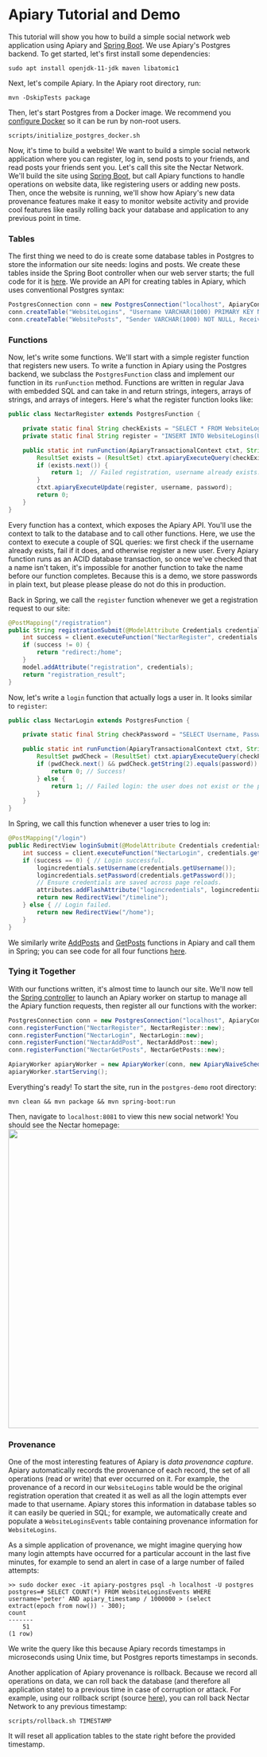 # Apiary Tutorial and Demo

This tutorial will show you how to build a simple social network
web application using Apiary and [Spring Boot](https://spring.io/projects/spring-boot).
We use Apiary's Postgres backend.
To get started, let's first install some dependencies:

```shell
sudo apt install openjdk-11-jdk maven libatomic1
```

Next, let's compile Apiary. In the Apiary root directory, run:

```shell
mvn -DskipTests package
```

Then, let's start Postgres from a Docker image. We recommend you [configure Docker](https://docs.docker.com/engine/install/linux-postinstall/) so it can be run by non-root users.

```shell
scripts/initialize_postgres_docker.sh
```

Now, it's time to build a website!
We want to build a simple social network application where you can
register, log in, send posts to your friends, and read
posts your friends sent you.  Let's call this site the Nectar Network.
We'll build the site using [Spring Boot](https://spring.io/projects/spring-boot),
but call Apiary functions to handle operations on website data,
like registering users or adding new posts.
Then, once the website is running,
we'll show how Apiary's new data provenance features make it easy
to monitor website activity and provide
cool features like easily rolling back
your database and application to any previous point in time.

### Tables 
The first thing we need to do is  create some database tables in Postgres
to store the information our site needs: logins and posts.
We create these tables inside the Spring Boot controller
when our web server starts;
the full code for it is [here](src/main/java/org/dbos/apiary/postgresdemo/NectarController.java).
We provide an API for creating tables in Apiary, which uses
conventional Postgres syntax:

```java
PostgresConnection conn = new PostgresConnection("localhost", ApiaryConfig.postgresPort);
conn.createTable("WebsiteLogins", "Username VARCHAR(1000) PRIMARY KEY NOT NULL, Password VARCHAR(1000) NOT NULL");
conn.createTable("WebsitePosts", "Sender VARCHAR(1000) NOT NULL, Receiver VARCHAR(1000) NOT NULL, PostText VARCHAR(10000) NOT NULL");
```

### Functions

Now, let's write some functions.
We'll start with a simple register function that registers new users.
To write a function in Apiary using the Postgres backend,
we subclass the `PostgresFunction` class
and implement our function in its `runFunction` method.
Functions are written in regular Java with
embedded SQL and can take in and return
strings, integers, arrays of strings, and arrays of integers.
Here's what the register function looks like:

```java
public class NectarRegister extends PostgresFunction {

    private static final String checkExists = "SELECT * FROM WebsiteLogins WHERE Username=?";
    private static final String register = "INSERT INTO WebsiteLogins(Username, Password) VALUES (?, ?);";

    public static int runFunction(ApiaryTransactionalContext ctxt, String username, String password) throws SQLException {
        ResultSet exists = (ResultSet) ctxt.apiaryExecuteQuery(checkExists, username);
        if (exists.next()) {
            return 1;  // Failed registration, username already exists.
        }
        ctxt.apiaryExecuteUpdate(register, username, password);
        return 0;
    }
}

```

Every function has a context, which exposes the
Apiary API.  You'll use the context to talk to the database
and to call other functions.  Here, we use the context to execute
a couple of SQL queries: we first check if the username already exists,
fail if it does, and otherwise register a new user.
Every Apiary function runs as an ACID database transaction,
so once we've checked that a name isn't taken, it's impossible
for another function to take the name before our function completes.
Because this is a demo, we store passwords in plain text,
but please please please do not do this in production.

Back in Spring, we call the `register` function
whenever we get a registration request to our site:
```java
@PostMapping("/registration")
public String registrationSubmit(@ModelAttribute Credentials credentials, Model model) throws IOException {
    int success = client.executeFunction("NectarRegister", credentials.getUsername(), credentials.getPassword()).getInt();
    if (success != 0) {
        return "redirect:/home";
    }
    model.addAttribute("registration", credentials);
    return "registration_result";
}
```

Now, let's write a `login` function that actually logs a user in.
It looks similar to `register`:

```java
public class NectarLogin extends PostgresFunction {

    private static final String checkPassword = "SELECT Username, Password FROM WebsiteLogins WHERE Username=?";

    public static int runFunction(ApiaryTransactionalContext ctxt, String username, String password) throws SQLException {
        ResultSet pwdCheck = (ResultSet) ctxt.apiaryExecuteQuery(checkPassword, username);
        if (pwdCheck.next() && pwdCheck.getString(2).equals(password)) {
            return 0; // Success!
        } else {
            return 1; // Failed login: the user does not exist or the password is wrong.
        }
    }
}
```

In Spring, we call this function whenever a user tries to log in:

```java
@PostMapping("/login")
public RedirectView loginSubmit(@ModelAttribute Credentials credentials, @ModelAttribute("logincredentials") Credentials logincredentials, RedirectAttributes attributes) throws InvalidProtocolBufferException {
    int success = client.executeFunction("NectarLogin", credentials.getUsername(), credentials.getPassword()).getInt();
    if (success == 0) { // Login successful.
        logincredentials.setUsername(credentials.getUsername());
        logincredentials.setPassword(credentials.getPassword());
        // Ensure credentials are saved across page reloads.
        attributes.addFlashAttribute("logincredentials", logincredentials);
        return new RedirectView("/timeline");
    } else { // Login failed.
        return new RedirectView("/home");
    }
}
```

We similarly write [AddPosts](src/main/java/org/dbos/apiary/postgresdemo/functions/NectarAddPost.java)
and [GetPosts](src/main/java/org/dbos/apiary/postgresdemo/functions/NectarGetPosts.java)
functions in Apiary and call them in Spring;
you can see code for all four functions [here](src/main/java/org/dbos/apiary/postgresdemo/functions).

### Tying it Together

With our functions written, it's almost time to launch our site.
We'll now tell the [Spring controller](src/main/java/org/dbos/apiary/postgresdemo/NectarController.java)
to launch an Apiary worker on startup to manage all the Apiary function requests,
then register all our functions with the worker:

```java
PostgresConnection conn = new PostgresConnection("localhost", ApiaryConfig.postgresPort, "postgres", "postgres", "dbos");
conn.registerFunction("NectarRegister", NectarRegister::new);
conn.registerFunction("NectarLogin", NectarLogin::new);
conn.registerFunction("NectarAddPost", NectarAddPost::new);
conn.registerFunction("NectarGetPosts", NectarGetPosts::new);

ApiaryWorker apiaryWorker = new ApiaryWorker(conn, new ApiaryNaiveScheduler(), 4);
apiaryWorker.startServing();
```

Everything's ready!  To start the site, run in the `postgres-demo` root directory:

    mvn clean && mvn package && mvn spring-boot:run

Then, navigate to `localhost:8081` to view this new social network! You should see the Nectar homepage:
<img src="https://storage.googleapis.com/apiary_public/nectar_network_homepage.png" width="600">

### Provenance

One of the most interesting features of Apiary is _data provenance capture_.
Apiary automatically records the provenance of each record,
the set of all operations (read or write) that ever occurred on it.
For example, the provenance of a record in our `WebsiteLogins` table
would be the original registration operation that created it
as well as all the login attempts ever made to that username.
Apiary stores this information in database tables so it can easily
be queried in SQL; for example, we automatically create and populate
a `WebsiteLoginsEvents` table containing provenance information
for `WebsiteLogins`.

As a simple application of provenance, we might imagine querying
how many login attempts have occurred for a particular account in the last
five minutes,  for example to send an alert in case of a large
number of failed attempts:


```postgresql
>> sudo docker exec -it apiary-postgres psql -h localhost -U postgres
postgres=# SELECT COUNT(*) FROM WebsiteLoginsEvents WHERE username='peter' AND apiary_timestamp / 1000000 > (select extract(epoch from now()) - 300);
count
-------
    51
(1 row)
```
We write the query like this because Apiary records timestamps in
microseconds using Unix time, but Postgres reports timestamps in seconds.

Another application of Apiary provenance is rollback.  Because we
record all operations on data, we can roll back the database
(and therefore all application state) to a previous time
in case of corruption or attack.  For example, using our rollback
script (source [here](src/main/java/org/dbos/apiary/postgresdemo/executable/RollbackExecutable.java)), you can roll back Nectar Network to
any previous timestamp:

    scripts/rollback.sh TIMESTAMP

It will reset all application tables to the state right before the provided timestamp.
